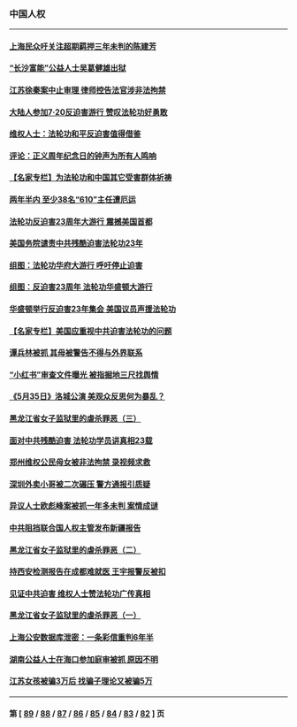 ### 中国人权
---
#### [上海民众吁关注超期羁押三年未判的陈建芳](../../pages/ncid278/n13787893.md) 
#### [“长沙富能”公益人士吴葛健雄出狱](../../pages/ncid278/n13787641.md) 
#### [江苏徐秦案中止审理 律师控告法官涉非法拘禁](../../pages/ncid278/n13787317.md) 
#### [大陆人参加7‧20反迫害游行 赞叹法轮功好勇敢](../../pages/ncid278/n13787321.md) 
#### [维权人士：法轮功和平反迫害值得借鉴](../../pages/ncid278/n13787337.md) 
#### [评论：正义周年纪念日的钟声为所有人鸣响](../../pages/ncid278/n13787109.md) 
#### [【名家专栏】为法轮功和中国其它受害群体祈祷](../../pages/ncid278/n13787107.md) 
#### [两年半内 至少38名“610”主任遭厄运](../../pages/ncid278/n13773294.md) 
#### [法轮功反迫害23周年大游行 震撼美国首都](../../pages/ncid278/n13786701.md) 
#### [美国务院谴责中共残酷迫害法轮功23年](../../pages/ncid278/n13786585.md) 
#### [组图：法轮功华府大游行 呼吁停止迫害](../../pages/ncid278/n13786519.md) 
#### [组图：反迫害23周年 法轮功华盛顿大游行](../../pages/ncid278/n13786433.md) 
#### [华盛顿举行反迫害23年集会 美国议员声援法轮功](../../pages/ncid278/n13786399.md) 
#### [【名家专栏】美国应重视中共迫害法轮功的问题](../../pages/ncid278/n13785713.md) 
#### [谭兵林被抓 其母被警告不得与外界联系](../../pages/ncid278/n13785964.md) 
#### [“小红书”审查文件曝光 被指掘地三尺找舆情](../../pages/ncid278/n13785746.md) 
#### [《5月35日》洛城公演 美观众反思何为暴乱？](../../pages/ncid278/n13785743.md) 
#### [黑龙江省女子监狱里的虐杀罪恶（三）](../../pages/ncid278/n13784732.md) 
#### [面对中共残酷迫害 法轮功学员讲真相23载](../../pages/ncid278/n13785367.md) 
#### [郑州维权公民母女被非法拘禁 录视频求救](../../pages/ncid278/n13785440.md) 
#### [深圳外卖小哥被二次碾压 警方通报引质疑](../../pages/ncid278/n13785234.md) 
#### [异议人士欧彪峰案被抓一年多未判 案情成谜](../../pages/ncid278/n13785054.md) 
#### [中共阻挡联合国人权主管发布新疆报告](../../pages/ncid278/n13784940.md) 
#### [黑龙江省女子监狱里的虐杀罪恶（二）](../../pages/ncid278/n13783691.md) 
#### [持西安检测报告在成都难就医 王宇报警反被扣](../../pages/ncid278/n13784058.md) 
#### [见证中共迫害 维权人士赞法轮功广传真相](../../pages/ncid278/n13783984.md) 
#### [黑龙江省女子监狱里的虐杀罪恶（一）](../../pages/ncid278/n13780871.md) 
#### [上海公安数据库泄密：一条彩信重判6年半](../../pages/ncid278/n13781753.md) 
#### [湖南公益人士在海口参加庭审被抓 原因不明](../../pages/ncid278/n13783643.md) 
#### [江苏女孩被骗3万后 找骗子理论又被骗5万](../../pages/ncid278/n13783623.md) 

---
#### 第 [ [89](./89.md) / [88](./88.md) / [87](./87.md) / [86](./86.md) / [85](./85.md) / [84](./84.md) / [83](./83.md) / [82](./82.md) ] 页

